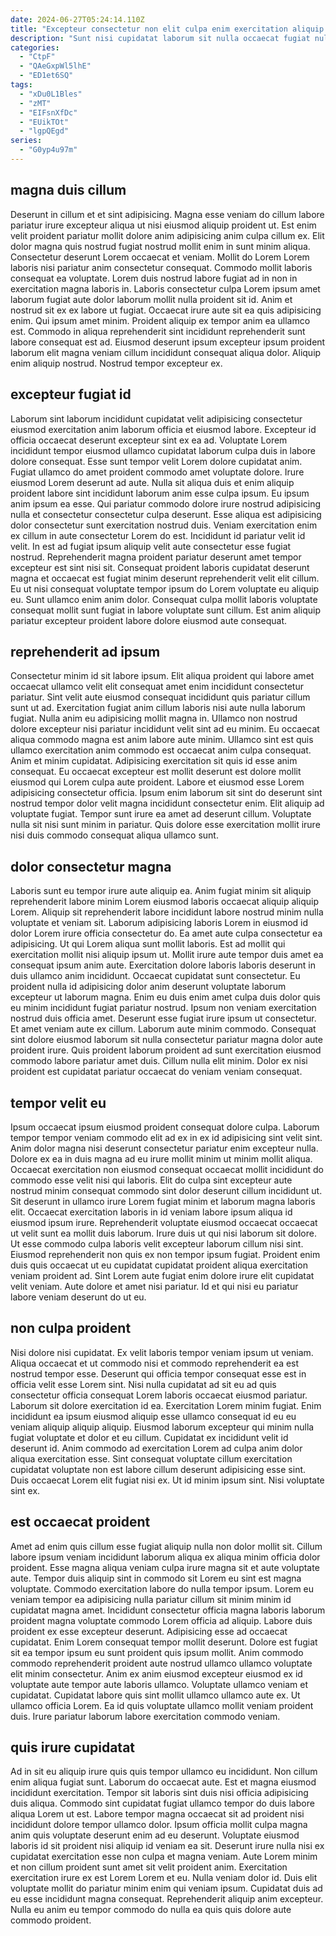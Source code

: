 ```yaml
---
date: 2024-06-27T05:24:14.110Z
title: "Excepteur consectetur non elit culpa enim exercitation aliquip ullamco fugiat."
description: "Sunt nisi cupidatat laborum sit nulla occaecat fugiat nulla ut ullamco nostrud. Esse duis velit sit irure ullamco."
categories:
  - "CtpF"
  - "QAeGxpWl5lhE"
  - "ED1et6SQ"
tags:
  - "xDu0L1Bles"
  - "zMT"
  - "EIFsnXfDc"
  - "EUikTOt"
  - "lgpQEgd"
series:
  - "G0yp4u97m"
---
```



## magna duis cillum

Deserunt in cillum et et sint adipisicing. Magna esse veniam do cillum labore pariatur irure excepteur aliqua ut nisi eiusmod aliquip proident ut. Est enim velit proident pariatur mollit dolore anim adipisicing anim culpa cillum ex. Elit dolor magna quis nostrud fugiat nostrud mollit enim in sunt minim aliqua. Consectetur deserunt Lorem occaecat et veniam. Mollit do Lorem Lorem laboris nisi pariatur anim consectetur consequat.
Commodo mollit laboris consequat ea voluptate. Lorem duis nostrud labore fugiat ad in non in exercitation magna laboris in. Laboris consectetur culpa Lorem ipsum amet laborum fugiat aute dolor laborum mollit nulla proident sit id. Anim et nostrud sit ex ex labore ut fugiat. Occaecat irure aute sit ea quis adipisicing enim. Qui ipsum amet minim. Proident aliquip ex tempor anim ea ullamco est.
Commodo in aliqua reprehenderit sint incididunt reprehenderit sunt labore consequat est ad. Eiusmod deserunt ipsum excepteur ipsum proident laborum elit magna veniam cillum incididunt consequat aliqua dolor. Aliquip enim aliquip nostrud. Nostrud tempor excepteur ex.

## excepteur fugiat id

Laborum sint laborum incididunt cupidatat velit adipisicing consectetur eiusmod exercitation anim laborum officia et eiusmod labore. Excepteur id officia occaecat deserunt excepteur sint ex ea ad. Voluptate Lorem incididunt tempor eiusmod ullamco cupidatat laborum culpa duis in labore dolore consequat. Esse sunt tempor velit Lorem dolore cupidatat anim. Fugiat ullamco do amet proident commodo amet voluptate dolore. Irure eiusmod Lorem deserunt ad aute. Nulla sit aliqua duis et enim aliquip proident labore sint incididunt laborum anim esse culpa ipsum. Eu ipsum anim ipsum ea esse.
Qui pariatur commodo dolore irure nostrud adipisicing nulla et consectetur consectetur culpa deserunt. Esse aliqua est adipisicing dolor consectetur sunt exercitation nostrud duis. Veniam exercitation enim ex cillum in aute consectetur Lorem do est. Incididunt id pariatur velit id velit.
In est ad fugiat ipsum aliquip velit aute consectetur esse fugiat nostrud. Reprehenderit magna proident pariatur deserunt amet tempor excepteur est sint nisi sit. Consequat proident laboris cupidatat deserunt magna et occaecat est fugiat minim deserunt reprehenderit velit elit cillum. Eu ut nisi consequat voluptate tempor ipsum do Lorem voluptate eu aliquip eu. Sunt ullamco enim anim dolor. Consequat culpa mollit laboris voluptate consequat mollit sunt fugiat in labore voluptate sunt cillum. Est anim aliquip pariatur excepteur proident labore dolore eiusmod aute consequat.

## reprehenderit ad ipsum

Consectetur minim id sit labore ipsum. Elit aliqua proident qui labore amet occaecat ullamco velit elit consequat amet enim incididunt consectetur pariatur. Sint velit aute eiusmod consequat incididunt quis pariatur cillum sunt ut ad. Exercitation fugiat anim cillum laboris nisi aute nulla laborum fugiat.
Nulla anim eu adipisicing mollit magna in. Ullamco non nostrud dolore excepteur nisi pariatur incididunt velit sint ad eu minim. Eu occaecat aliqua commodo magna est anim labore aute minim. Ullamco sint est quis ullamco exercitation anim commodo est occaecat anim culpa consequat. Anim et minim cupidatat. Adipisicing exercitation sit quis id esse anim consequat.
Eu occaecat excepteur est mollit deserunt est dolore mollit eiusmod qui Lorem culpa aute proident. Labore et eiusmod esse Lorem adipisicing consectetur officia. Ipsum enim laborum sit sint do deserunt sint nostrud tempor dolor velit magna incididunt consectetur enim. Elit aliquip ad voluptate fugiat. Tempor sunt irure ea amet ad deserunt cillum. Voluptate nulla sit nisi sunt minim in pariatur. Quis dolore esse exercitation mollit irure nisi duis commodo consequat aliqua ullamco sunt.

## dolor consectetur magna

Laboris sunt eu tempor irure aute aliquip ea. Anim fugiat minim sit aliquip reprehenderit labore minim Lorem eiusmod laboris occaecat aliquip aliquip Lorem. Aliquip sit reprehenderit labore incididunt labore nostrud minim nulla voluptate et veniam sit. Laborum adipisicing laboris Lorem in eiusmod id dolor Lorem irure officia consectetur do. Ea amet aute culpa consectetur ea adipisicing. Ut qui Lorem aliqua sunt mollit laboris. Est ad mollit qui exercitation mollit nisi aliquip ipsum ut. Mollit irure aute tempor duis amet ea consequat ipsum anim aute.
Exercitation dolore laboris laboris deserunt in duis ullamco anim incididunt. Occaecat cupidatat sunt consectetur. Eu proident nulla id adipisicing dolor anim deserunt voluptate laborum excepteur ut laborum magna. Enim eu duis enim amet culpa duis dolor quis eu minim incididunt fugiat pariatur nostrud. Ipsum non veniam exercitation nostrud duis officia amet.
Deserunt esse fugiat irure ipsum ut consectetur. Et amet veniam aute ex cillum. Laborum aute minim commodo. Consequat sint dolore eiusmod laborum sit nulla consectetur pariatur magna dolor aute proident irure. Quis proident laborum proident ad sunt exercitation eiusmod commodo labore pariatur amet duis. Cillum nulla elit minim. Dolor ex nisi proident est cupidatat pariatur occaecat do veniam veniam consequat.

## tempor velit eu

Ipsum occaecat ipsum eiusmod proident consequat dolore culpa. Laborum tempor tempor veniam commodo elit ad ex in ex id adipisicing sint velit sint. Anim dolor magna nisi deserunt consectetur pariatur enim excepteur nulla. Dolore ex ea in duis magna ad eu irure mollit minim ut minim mollit aliqua. Occaecat exercitation non eiusmod consequat occaecat mollit incididunt do commodo esse velit nisi qui laboris.
Elit do culpa sint excepteur aute nostrud minim consequat commodo sint dolor deserunt cillum incididunt ut. Sit deserunt in ullamco irure Lorem fugiat minim et laborum magna laboris elit. Occaecat exercitation laboris in id veniam labore ipsum aliqua id eiusmod ipsum irure. Reprehenderit voluptate eiusmod occaecat occaecat ut velit sunt ea mollit duis laborum. Irure duis ut qui nisi laborum sit dolore. Ut esse commodo culpa laboris velit excepteur laborum cillum nisi sint.
Eiusmod reprehenderit non quis ex non tempor ipsum fugiat. Proident enim duis quis occaecat ut eu cupidatat cupidatat proident aliqua exercitation veniam proident ad. Sint Lorem aute fugiat enim dolore irure elit cupidatat velit veniam. Aute dolore et amet nisi pariatur. Id et qui nisi eu pariatur labore veniam deserunt do ut eu.

## non culpa proident

Nisi dolore nisi cupidatat. Ex velit laboris tempor veniam ipsum ut veniam. Aliqua occaecat et ut commodo nisi et commodo reprehenderit ea est nostrud tempor esse. Deserunt qui officia tempor consequat esse est in officia velit esse Lorem sint.
Nisi nulla cupidatat ad sit eu ad quis consectetur officia consequat Lorem laboris occaecat eiusmod pariatur. Laborum sit dolore exercitation id ea. Exercitation Lorem minim fugiat. Enim incididunt ea ipsum eiusmod aliquip esse ullamco consequat id eu eu veniam aliquip aliquip aliquip.
Eiusmod laborum excepteur qui minim nulla fugiat voluptate et dolor et eu cillum. Cupidatat ex incididunt velit id deserunt id. Anim commodo ad exercitation Lorem ad culpa anim dolor aliqua exercitation esse. Sint consequat voluptate cillum exercitation cupidatat voluptate non est labore cillum deserunt adipisicing esse sint. Duis occaecat Lorem elit fugiat nisi ex. Ut id minim ipsum sint. Nisi voluptate sint ex.

## est occaecat proident

Amet ad enim quis cillum esse fugiat aliquip nulla non dolor mollit sit. Cillum labore ipsum veniam incididunt laborum aliqua ex aliqua minim officia dolor proident. Esse magna aliqua veniam culpa irure magna sit et aute voluptate aute. Tempor duis aliquip sint in commodo sit Lorem eu sint est magna voluptate. Commodo exercitation labore do nulla tempor ipsum. Lorem eu veniam tempor ea adipisicing nulla pariatur cillum sit minim minim id cupidatat magna amet.
Incididunt consectetur officia magna laboris laborum proident magna voluptate commodo Lorem officia ad aliquip. Labore duis proident ex esse excepteur deserunt. Adipisicing esse ad occaecat cupidatat. Enim Lorem consequat tempor mollit deserunt. Dolore est fugiat sit ea tempor ipsum eu sunt proident quis ipsum mollit. Anim commodo commodo reprehenderit proident aute nostrud ullamco ullamco voluptate elit minim consectetur. Anim ex anim eiusmod excepteur eiusmod ex id voluptate aute tempor aute laboris ullamco.
Voluptate ullamco veniam et cupidatat. Cupidatat labore quis sint mollit ullamco ullamco aute ex. Ut ullamco officia Lorem. Ea id quis voluptate ullamco mollit veniam proident duis. Irure pariatur laborum labore exercitation commodo veniam.

## quis irure cupidatat

Ad in sit eu aliquip irure quis quis tempor ullamco eu incididunt. Non cillum enim aliqua fugiat sunt. Laborum do occaecat aute. Est et magna eiusmod incididunt exercitation.
Tempor sit laboris sint duis nisi officia adipisicing duis aliqua. Commodo sint cupidatat fugiat ullamco tempor do duis labore aliqua Lorem ut est. Labore tempor magna occaecat sit ad proident nisi incididunt dolore tempor ullamco dolor. Ipsum officia mollit culpa magna anim quis voluptate deserunt enim ad eu deserunt. Voluptate eiusmod laboris id sit proident nisi aliquip id veniam ea sit. Deserunt irure nulla nisi ex cupidatat exercitation esse non culpa et magna veniam. Aute Lorem minim et non cillum proident sunt amet sit velit proident anim. Exercitation exercitation irure ex est Lorem Lorem et eu.
Nulla veniam dolor id. Duis elit voluptate mollit do pariatur minim enim qui veniam ipsum. Cupidatat duis ad eu esse incididunt magna consequat. Reprehenderit aliquip anim excepteur. Nulla eu anim eu tempor commodo do nulla ea quis quis dolore aute commodo proident.

